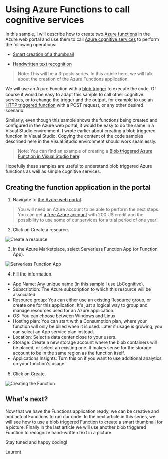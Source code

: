 # Using Azure Functions to call cognitive services

In this sample, I will describe how to create two [Azure functions](TODO) in the Azure web portal and use them to call [Azure cognitive services](TODO) to perform the following operations:

- [Smart creation of a thumbnail](TODO)

- [Handwritten text recognition](TODO)

> Note: This will be a 3-posts series. In this article here, we will talk about the creation of the Azure Functions application.

We will use an Azure Function with a [blob trigger](TODO) to execute the code. Of course it would be easy to adapt this sample to call other cognitive services, or to change the trigger and the output, for example to use an [HTTP triggered function](TODO) with a POST request, or any other desired scenario.

Similarly, even though this sample shows the functions being created and configured in the Azure web portal, it would be easy to do the same in a Visual Studio environment. I wrote earlier about creating a blob triggered function in Visual Studio. Copying the content of the code samples described here in the Visual Studio environment should work seamlessly.

> Note: You can find an example of creating a [Blob triggered Azure Function in Visual Studio here](https://github.com/lbugnion/sample-azure-general/blob/master/Doc/functions-blob.md).

Hopefully these samples are useful to understand blob triggered Azure functions as well as simple cognitive services.

## Creating the function application in the portal

1. Navigate to [the Azure web portal](http://portal.azure.com).

> You will need an Azure account to be able to perform the next steps. You can get [a free Azure account](TODO) with 200 U$ credit and the possibility to use some of our services for a trial period of one year!

2. Click on Create a resource.

![Create a resource](./Img/2017-11-16_11-56-25.png)

3. In the Azure Marketplace, select Serverless Function App (or Function App).

![Serverless Function App](./Img/2017-11-16_11-57-45.png)

4. Fill the information.
- App Name: Any unique name (in this sample I use LbCognitive).
- Subscription: The Azure subscription to which this resource will be associated.
- Resource group: You can either use an existing Resource group, or create one for this application. It's just a logical way to group and manage resources used for an Azure application.
- OS: You can choose between Windows and Linux
- Hosting plan: You can start with a Consumption plan, where your function will only be billed when it is used. Later if usage is growing, you can select an App service plan instead.
- Location: Select a data center close to your users.
- Storage: Create a new storage account where the blob containers will be placed, or select an existing one. It makes sense for the storage account to be in the same region as the function itself.
- Applications Insights: Turn this on if you want to use additional analytics on your function's usage.

5. Click on Create.

![Creating the Function](./Img/2017-11-16_12-04-59.png)

## What's next?

Now that we have the Functions application ready, we can be creative and add actual Functions to run our code. In the next article in this series, we will see how to use a blob triggered Function to create a smart thumbnail for a picture. Finally in the last article we will use another blob triggered Function to recognize hand-written text in a picture.

Stay tuned and happy coding!

Laurent